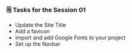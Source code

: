### 🗒️ Tasks for the Session 01

- Update the Site Title 
- Add a favicon 
- Import and add Google Fonts to your project
- Set up the Navbar
